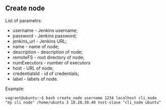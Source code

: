 ## Create node
List of parametrs:
- username - Jenkins username;
- password - Jenkins password;
- jenkins_url - Jenkins URL;
- name - name of node;
- description - description of node;
- remoteFS - root directory of node;
- numExecutors - number of executors
- host - URL of node;
- credentialsId - id of credentials;
- label - labels of node.

Example:
```
vagrant@ubuntu:~$ bash create_node username 1234 localhost cli_node "my cli node" /home/ubuntu 3 10.20.30.40 test-slave "cli_node ubuntu"
```
